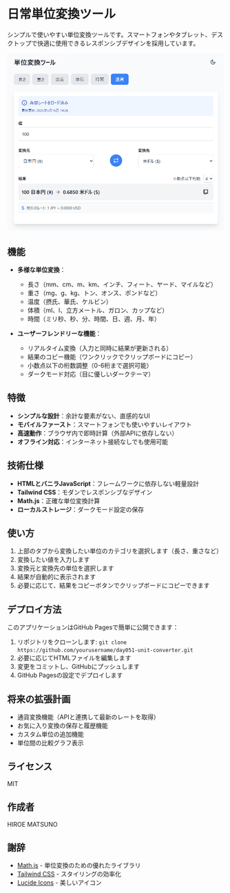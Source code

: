 # 日常単位変換ツール

シンプルで使いやすい単位変換ツールです。スマートフォンやタブレット、デスクトップで快適に使用できるレスポンシブデザインを採用しています。

![単位変換ツールのスクリーンショット](screenshot.png)

## 機能

- **多様な単位変換**：
  - 長さ（mm、cm、m、km、インチ、フィート、ヤード、マイルなど）
  - 重さ（mg、g、kg、トン、オンス、ポンドなど）
  - 温度（摂氏、華氏、ケルビン）
  - 体積（ml、l、立方メートル、ガロン、カップなど）
  - 時間（ミリ秒、秒、分、時間、日、週、月、年）

- **ユーザーフレンドリーな機能**：
  - リアルタイム変換（入力と同時に結果が更新される）
  - 結果のコピー機能（ワンクリックでクリップボードにコピー）
  - 小数点以下の桁数調整（0-6桁まで選択可能）
  - ダークモード対応（目に優しいダークテーマ）

## 特徴

- **シンプルな設計**：余計な要素がない、直感的なUI
- **モバイルファースト**：スマートフォンでも使いやすいレイアウト
- **高速動作**：ブラウザ内で即時計算（外部APIに依存しない）
- **オフライン対応**：インターネット接続なしでも使用可能

## 技術仕様

- **HTMLとバニラJavaScript**：フレームワークに依存しない軽量設計
- **Tailwind CSS**：モダンでレスポンシブなデザイン
- **Math.js**：正確な単位変換計算
- **ローカルストレージ**：ダークモード設定の保存

## 使い方

1. 上部のタブから変換したい単位のカテゴリを選択します（長さ、重さなど）
2. 変換したい値を入力します
3. 変換元と変換先の単位を選択します
4. 結果が自動的に表示されます
5. 必要に応じて、結果をコピーボタンでクリップボードにコピーできます

## デプロイ方法

このアプリケーションはGitHub Pagesで簡単に公開できます：

1. リポジトリをクローンします: `git clone https://github.com/yourusername/day051-unit-converter.git`
2. 必要に応じてHTMLファイルを編集します
3. 変更をコミットし、GitHubにプッシュします
4. GitHub Pagesの設定でデプロイします

## 将来の拡張計画

- 通貨変換機能（APIと連携して最新のレートを取得）
- お気に入り変換の保存と履歴機能
- カスタム単位の追加機能
- 単位間の比較グラフ表示

## ライセンス

MIT

## 作成者

HIROE MATSUNO

## 謝辞

- [Math.js](https://mathjs.org/) - 単位変換のための優れたライブラリ
- [Tailwind CSS](https://tailwindcss.com/) - スタイリングの効率化
- [Lucide Icons](https://lucide.dev/) - 美しいアイコン